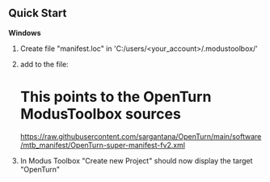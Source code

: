 ## Quick Start
**Windows**
1. Create file "manifest.loc" in 'C:/users/<your_account>/.modustoolbox/'

2. add to the file:
    # This points to the OpenTurn ModusToolbox sources
    https://raw.githubusercontent.com/sargantana/OpenTurn/main/software/mtb_manifest/OpenTurn-super-manifest-fv2.xml

3. In Modus Toolbox "Create new Project" should now display the target "OpenTurn"